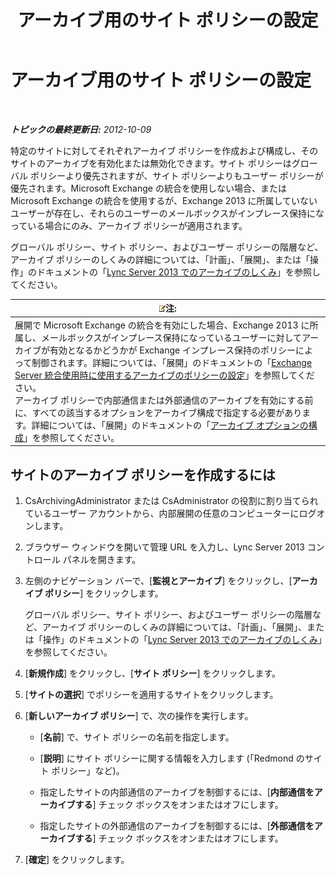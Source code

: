 ﻿---
title: アーカイブ用のサイト ポリシーの設定
TOCTitle: アーカイブ用のサイト ポリシーの設定
ms:assetid: dc2ea206-8b9c-44dd-a479-efb217593c89
ms:mtpsurl: https://technet.microsoft.com/ja-jp/library/JJ205325(v=OCS.15)
ms:contentKeyID: 48273826
ms.date: 05/19/2016
mtps_version: v=OCS.15
ms.translationtype: HT
---

# アーカイブ用のサイト ポリシーの設定

 

_**トピックの最終更新日:** 2012-10-09_

特定のサイトに対してそれぞれアーカイブ ポリシーを作成および構成し、そのサイトのアーカイブを有効化または無効化できます。サイト ポリシーはグローバル ポリシーより優先されますが、サイト ポリシーよりもユーザー ポリシーが優先されます。Microsoft Exchange の統合を使用しない場合、または Microsoft Exchange の統合を使用するが、Exchange 2013 に所属していないユーザーが存在し、それらのユーザーのメールボックスがインプレース保持になっている場合にのみ、アーカイブ ポリシーが適用されます。

グローバル ポリシー、サイト ポリシー、およびユーザー ポリシーの階層など、アーカイブ ポリシーのしくみの詳細については、「計画」、「展開」、または「操作」のドキュメントの「[Lync Server 2013 でのアーカイブのしくみ](lync-server-2013-how-archiving-works.md)」を参照してください。

<table>
<thead>
<tr class="header">
<th><img src="images/Gg412781.note(OCS.15).gif" title="note" alt="note" />注:</th>
</tr>
</thead>
<tbody>
<tr class="odd">
<td>展開で Microsoft Exchange の統合を有効にした場合、Exchange 2013 に所属し、メールボックスがインプレース保持になっているユーザーに対してアーカイブが有効となるかどうかが Exchange インプレース保持のポリシーによって制御されます。詳細については、「展開」のドキュメントの「<a href="lync-server-2013-setting-up-policies-for-archiving-when-using-exchange-server-integration.md">Exchange Server 統合使用時に使用するアーカイブのポリシーの設定</a>」を参照してください。<br />
アーカイブ ポリシーで内部通信または外部通信のアーカイブを有効にする前に、すべての該当するオプションをアーカイブ構成で指定する必要があります。詳細については、「展開」のドキュメントの「<a href="lync-server-2013-configuring-archiving-options.md">アーカイブ オプションの構成</a>」を参照してください。</td>
</tr>
</tbody>
</table>


## サイトのアーカイブ ポリシーを作成するには

1.  CsArchivingAdministrator または CsAdministrator の役割に割り当てられているユーザー アカウントから、内部展開の任意のコンピューターにログオンします。

2.  ブラウザー ウィンドウを開いて管理 URL を入力し、Lync Server 2013 コントロール パネルを開きます。

3.  左側のナビゲーション バーで、\[**監視とアーカイブ**\] をクリックし、\[**アーカイブ ポリシー**\] をクリックします。
    
    グローバル ポリシー、サイト ポリシー、およびユーザー ポリシーの階層など、アーカイブ ポリシーのしくみの詳細については、「計画」、「展開」、または「操作」のドキュメントの「[Lync Server 2013 でのアーカイブのしくみ](lync-server-2013-how-archiving-works.md)」を参照してください。

4.  \[**新規作成**\] をクリックし、\[**サイト ポリシー**\] をクリックします。

5.  \[**サイトの選択**\] でポリシーを適用するサイトをクリックします。

6.  \[**新しいアーカイブ ポリシー**\] で、次の操作を実行します。
    
      - \[**名前**\] で、サイト ポリシーの名前を指定します。
    
      - \[**説明**\] にサイト ポリシーに関する情報を入力します (「Redmond のサイト ポリシー」など)。
    
      - 指定したサイトの内部通信のアーカイブを制御するには、\[**内部通信をアーカイブする**\] チェック ボックスをオンまたはオフにします。
    
      - 指定したサイトの外部通信のアーカイブを制御するには、\[**外部通信をアーカイブする**\] チェック ボックスをオンまたはオフにします。

7.  \[**確定**\] をクリックします。

